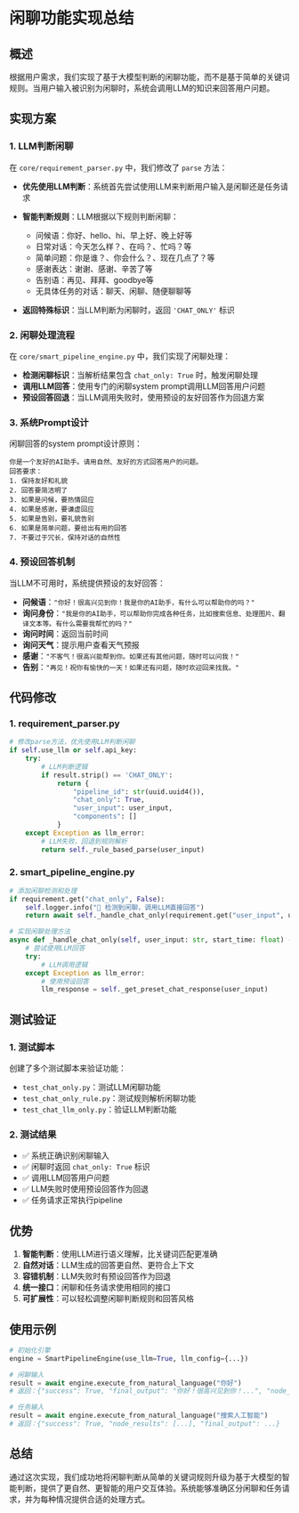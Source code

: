 # 闲聊功能实现总结

## 概述

根据用户需求，我们实现了基于大模型判断的闲聊功能，而不是基于简单的关键词规则。当用户输入被识别为闲聊时，系统会调用LLM的知识来回答用户问题。

## 实现方案

### 1. LLM判断闲聊

在 `core/requirement_parser.py` 中，我们修改了 `parse` 方法：

- **优先使用LLM判断**：系统首先尝试使用LLM来判断用户输入是闲聊还是任务请求
- **智能判断规则**：LLM根据以下规则判断闲聊：
  - 问候语：你好、hello、hi、早上好、晚上好等
  - 日常对话：今天怎么样？、在吗？、忙吗？等
  - 简单问题：你是谁？、你会什么？、现在几点了？等
  - 感谢表达：谢谢、感谢、辛苦了等
  - 告别语：再见、拜拜、goodbye等
  - 无具体任务的对话：聊天、闲聊、随便聊聊等

- **返回特殊标识**：当LLM判断为闲聊时，返回 `'CHAT_ONLY'` 标识

### 2. 闲聊处理流程

在 `core/smart_pipeline_engine.py` 中，我们实现了闲聊处理：

- **检测闲聊标识**：当解析结果包含 `chat_only: True` 时，触发闲聊处理
- **调用LLM回答**：使用专门的闲聊system prompt调用LLM回答用户问题
- **预设回答回退**：当LLM调用失败时，使用预设的友好回答作为回退方案

### 3. 系统Prompt设计

闲聊回答的system prompt设计原则：
```
你是一个友好的AI助手。请用自然、友好的方式回答用户的问题。
回答要求：
1. 保持友好和礼貌
2. 回答要简洁明了
3. 如果是问候，要热情回应
4. 如果是感谢，要谦虚回应
5. 如果是告别，要礼貌告别
6. 如果是简单问题，要给出有用的回答
7. 不要过于冗长，保持对话的自然性
```

### 4. 预设回答机制

当LLM不可用时，系统提供预设的友好回答：

- **问候语**：`"你好！很高兴见到你！我是你的AI助手，有什么可以帮助你的吗？"`
- **询问身份**：`"我是你的AI助手，可以帮助你完成各种任务，比如搜索信息、处理图片、翻译文本等。有什么需要我帮忙的吗？"`
- **询问时间**：返回当前时间
- **询问天气**：提示用户查看天气预报
- **感谢**：`"不客气！很高兴能帮到你。如果还有其他问题，随时可以问我！"`
- **告别**：`"再见！祝你有愉快的一天！如果还有问题，随时欢迎回来找我。"`

## 代码修改

### 1. requirement_parser.py

```python
# 修改parse方法，优先使用LLM判断闲聊
if self.use_llm or self.api_key:
    try:
        # LLM判断逻辑
        if result.strip() == 'CHAT_ONLY':
            return {
                "pipeline_id": str(uuid.uuid4()),
                "chat_only": True,
                "user_input": user_input,
                "components": []
            }
    except Exception as llm_error:
        # LLM失败，回退到规则解析
        return self._rule_based_parse(user_input)
```

### 2. smart_pipeline_engine.py

```python
# 添加闲聊检测和处理
if requirement.get("chat_only", False):
    self.logger.info("💬 检测到闲聊，调用LLM直接回答")
    return await self._handle_chat_only(requirement.get("user_input", user_input), start_time)

# 实现闲聊处理方法
async def _handle_chat_only(self, user_input: str, start_time: float) -> Dict[str, Any]:
    # 尝试使用LLM回答
    try:
        # LLM调用逻辑
    except Exception as llm_error:
        # 使用预设回答
        llm_response = self._get_preset_chat_response(user_input)
```

## 测试验证

### 1. 测试脚本

创建了多个测试脚本来验证功能：

- `test_chat_only.py`：测试LLM闲聊功能
- `test_chat_only_rule.py`：测试规则解析闲聊功能
- `test_chat_llm_only.py`：验证LLM判断功能

### 2. 测试结果

- ✅ 系统正确识别闲聊输入
- ✅ 闲聊时返回 `chat_only: True` 标识
- ✅ 调用LLM回答用户问题
- ✅ LLM失败时使用预设回答作为回退
- ✅ 任务请求正常执行pipeline

## 优势

1. **智能判断**：使用LLM进行语义理解，比关键词匹配更准确
2. **自然对话**：LLM生成的回答更自然、更符合上下文
3. **容错机制**：LLM失败时有预设回答作为回退
4. **统一接口**：闲聊和任务请求使用相同的接口
5. **可扩展性**：可以轻松调整闲聊判断规则和回答风格

## 使用示例

```python
# 初始化引擎
engine = SmartPipelineEngine(use_llm=True, llm_config={...})

# 闲聊输入
result = await engine.execute_from_natural_language("你好")
# 返回：{"success": True, "final_output": "你好！很高兴见到你！...", "node_results": []}

# 任务输入
result = await engine.execute_from_natural_language("搜索人工智能")
# 返回：{"success": True, "node_results": [...], "final_output": ...}
```

## 总结

通过这次实现，我们成功地将闲聊判断从简单的关键词规则升级为基于大模型的智能判断，提供了更自然、更智能的用户交互体验。系统能够准确区分闲聊和任务请求，并为每种情况提供合适的处理方式。 